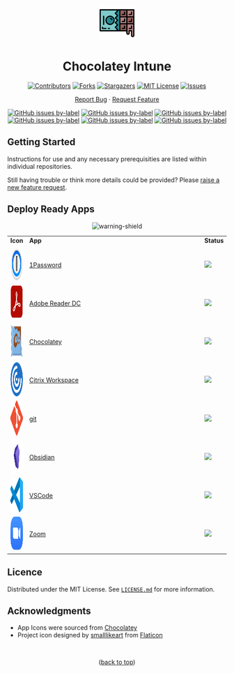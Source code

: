 <div align="center">
  
  <a href="https://github.com/ALARP-Solutions/Chocolatey-Intune">
    <img src="logo.png" alt="Logo" width="80" height="80">
  </a>

  <h1 id="top">Chocolatey Intune</h1>

  [![Contributors][contributors-shield]][contributors-url]
  [![Forks][forks-shield]][forks-url]
  [![Stargazers][stars-shield]][stars-url]
  [![MIT License][license-shield]][license-url]
  [![Issues][issues-shield]][issues-url]
  <br />
  
  [Report Bug](https://github.com/ALARP-Solutions/Chocolatey-Intune/issues/new?assignees=&labels=bug&template=bug_report.md&title=)
  ·
  [Request Feature](https://github.com/ALARP-Solutions/Chocolatey-Intune/issues/new?assignees=&labels=enhancement&template=feature_request.md&title=)
  
  [![GitHub issues by-label](https://img.shields.io/github/issues/ALARP-Solutions/Chocolatey-Intune/bug?color=red&label=Bugs&style=flat-square)](https://github.com/ALARP-Solutions/Chocolatey-Intune/labels/bug)
  [![GitHub issues by-label](https://img.shields.io/github/issues/ALARP-Solutions/Chocolatey-Intune/documentation?color=blue&label=Documentation&style=flat-square)](https://github.com/ALARP-Solutions/Chocolatey-Intune/labels/documentation)
  [![GitHub issues by-label](https://img.shields.io/github/issues/ALARP-Solutions/Chocolatey-Intune/enhancement?color=aqua&label=Enhancements&style=flat-square)](https://github.com/ALARP-Solutions/Chocolatey-Intune/labels/enhancement)
  [![GitHub issues by-label](https://img.shields.io/github/issues/ALARP-Solutions/Chocolatey-Intune/good%2520first%2520issue?color=purple&label=Good%20First%20Issue&style=flat-square)](https://github.com/ALARP-Solutions/Chocolatey-Intune/labels/good%20first%20issue)
  [![GitHub issues by-label](https://img.shields.io/github/issues/ALARP-Solutions/Chocolatey-Intune/Help%20Wanted?color=forestgreen&label=Help%20Wanted&style=flat-square)](https://github.com/ALARP-Solutions/Chocolatey-Intune/labels/help%20wanted)
  [![GitHub issues by-label](https://img.shields.io/github/issues/ALARP-Solutions/Chocolatey-Intune/security?color=black&label=Security&style=flat-square)](https://github.com/ALARP-Solutions/Chocolatey-Intune/labels/security)
  
</div>

## Getting Started

Instructions for use and any necessary prerequisities are listed within individual repositories.

Still having trouble or think more details could be provided? Please [raise a new feature request](https://github.com/ALARP-Solutions/Chocolatey-Intune/issues/new?assignees=&labels=documentation&template=feature_request.md&title=).

## Deploy Ready Apps
<div align="center">

![warning-shield]

<table width="100%">
  <tr>
    <td width="100px"><b>Icon</b></td>
    <td width="90%"><b>App</b></td>
    <td width="auto"><b>Status</b></td>
  </tr>
  <tr>
    <td><a href="https://github.com/ALARP-Solutions/Chocolatey-Intune/tree/master/1Password"><img src="https://github.com/ALARP-Solutions/Chocolatey-Intune/blob/master/1Password/logo.png" alt="Logo" width="80" height="80"></a></td>
    <td><a href="https://github.com/ALARP-Solutions/Chocolatey-Intune/tree/master/1Password">1Password</a></td>
    <td><img src="https://img.shields.io/badge/-Under%20Development-orange"></td>
  </tr>
  <tr>
    <td><a href="https://github.com/ALARP-Solutions/Chocolatey-Intune/tree/master/Adobe%20Reader%20DC"><img src="https://github.com/ALARP-Solutions/Chocolatey-Intune/blob/master/Adobe%20Reader%20DC/logo.png" alt="Logo" width="80" height="80"></a></td>
    <td><a href="https://github.com/ALARP-Solutions/Chocolatey-Intune/tree/master/Adobe%20Reader%20DC">Adobe Reader DC</a></td>
    <td><img src="https://img.shields.io/badge/-Under%20Development-orange"></td>
  </tr>
  <tr>
    <td><a href="https://github.com/ALARP-Solutions/Chocolatey-Intune/tree/master/Chocolatey"><img src="https://github.com/ALARP-Solutions/Chocolatey-Intune/blob/master/Chocolatey/logo.png" alt="Logo" width="80" height="80"></a></td>
    <td><a href="https://github.com/ALARP-Solutions/Chocolatey-Intune/tree/master/Chocolatey">Chocolatey</a></td>
    <td><img src="https://img.shields.io/badge/-Under%20Development-orange"></td>
  </tr>
  <tr>
    <td><a href="https://github.com/ALARP-Solutions/Chocolatey-Intune/tree/master/Citrix-Workspace"><img src="https://github.com/ALARP-Solutions/Chocolatey-Intune/blob/master/Citrix-Workspace/logo.png" alt="Logo" width="80" height="80"></a></td>
    <td><a href="https://github.com/ALARP-Solutions/Chocolatey-Intune/tree/master/Citrix-Workspace">Citrix Workspace</a></td>
    <td><img src="https://img.shields.io/badge/-Under%20Development-orange"></td>
  </tr>
  <tr>
    <td><a href="https://github.com/ALARP-Solutions/Chocolatey-Intune/tree/master/Git"><img src="https://github.com/ALARP-Solutions/Chocolatey-Intune/blob/master/Git/logo.png" alt="Logo" width="80" height="80"></a></td>
    <td><a href="https://github.com/ALARP-Solutions/Chocolatey-Intune/tree/master/git">git</a></td>
    <td><img src="https://img.shields.io/badge/-Under%20Development-orange"></td>
  </tr>
  <tr>
    <td><a href="https://github.com/ALARP-Solutions/Chocolatey-Intune/tree/master/Obsidian"><img src="https://github.com/ALARP-Solutions/Chocolatey-Intune/blob/master/Obsidian/logo.png" alt="Logo" width="80" height="80"></a></td>
    <td><a href="https://github.com/ALARP-Solutions/Chocolatey-Intune/tree/master/Obsidian">Obsidian</a></td>
    <td><img src="https://img.shields.io/badge/-Under%20Development-orange"></td>
  </tr>
  <tr>
    <td><a href="https://github.com/ALARP-Solutions/Chocolatey-Intune/tree/master/VSCode"><img src="https://github.com/ALARP-Solutions/Chocolatey-Intune/blob/master/VSCode/logo.png" alt="Logo" width="80" height="80"></a></td>
    <td><a href="https://github.com/ALARP-Solutions/Chocolatey-Intune/tree/master/VSCode">VSCode</a></td>
    <td><img src="https://img.shields.io/badge/-Under%20Development-orange"></td>
  </tr>
  <tr>
    <td><a href="https://github.com/ALARP-Solutions/Chocolatey-Intune/tree/master/Zoom"><img src="https://github.com/ALARP-Solutions/Chocolatey-Intune/blob/master/Zoom/logo.png" alt="Logo" width="80" height="80"></a></td>
    <td><a href="https://github.com/ALARP-Solutions/Chocolatey-Intune/tree/master/Zoom">Zoom</a></td>
    <td><img src="https://img.shields.io/badge/-Under%20Development-orange"></td>
  </tr>
</table>

</div>

## Licence

Distributed under the MIT License. See [`LICENSE.md`](https://github.com/ALARP-Solutions/Chocolatey-Intune/blob/main/LICENSE.md) for more information.

## Acknowledgments

- App Icons were sourced from [Chocolatey](https://chocolatey.org/)
- Project icon designed by [smalllikeart](https://www.flaticon.com/authors/smalllikeart) from [Flaticon](https://www.flaticon.com/)

</br>
<p align="center">(<a href="#top">back to top</a>)</p>

[warning-shield]: https://img.shields.io/badge/-%E2%9A%A0%EF%B8%8F%20Many%20of%20these%20are%20likely%20still%20in%20development.%20Use%20them%20at%20your%20own%20peril%2C%20and%20test%20before%20you%20deploy!%20%E2%9A%A0%EF%B8%8F-red
[contributors-shield]: https://img.shields.io/github/contributors/ALARP-Solutions/Chocolatey-Intune.svg?style=for-the-badge
[contributors-url]: https://github.com/ALARP-Solutions/Chocolatey-Intune/graphs/contributors
[forks-shield]: https://img.shields.io/github/forks/ALARP-Solutions/Chocolatey-Intune.svg?style=for-the-badge
[forks-url]: https://github.com/ALARP-Solutions/Chocolatey-Intune/network/members
[stars-shield]: https://img.shields.io/github/stars/ALARP-Solutions/Chocolatey-Intune.svg?style=for-the-badge
[stars-url]: https://github.com/ALARP-Solutions/Chocolatey-Intune/stargazers
[issues-shield]: https://img.shields.io/github/issues/ALARP-Solutions/Chocolatey-Intune.svg?style=for-the-badge
[issues-url]: https://github.com/ALARP-Solutions/Chocolatey-Intune/issues
[license-shield]: https://img.shields.io/github/license/ALARP-Solutions/Chocolatey-Intune.svg?style=for-the-badge
[license-url]: https://github.com/ALARP-Solutions/Chocolatey-Intune/blob/master/LICENSE.txt
[size-shield]: https://img.shields.io/github/repo-size/alarp-solutions/Chocolatey-Intune
[under-development]: https://img.shields.io/badge/-Under%20Development-orange